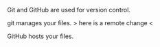 Git and GitHub are used for version control. 

git manages your files. > here is a remote change <

GitHub hosts your files.
